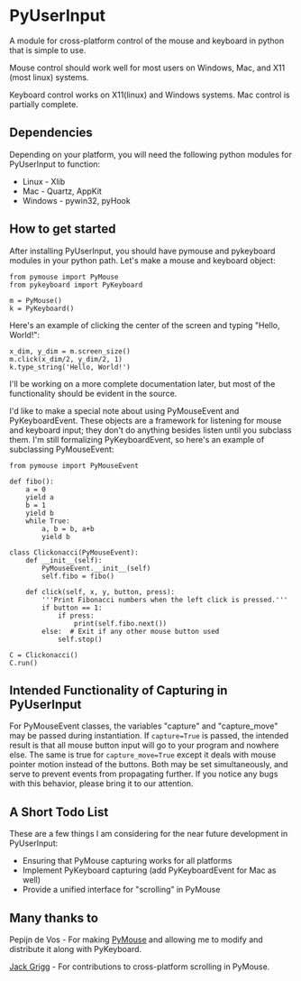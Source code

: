 PyUserInput
===========

A module for cross-platform control of the mouse and keyboard in python that is
simple to use.

Mouse control should work well for most users on Windows, Mac, and X11 (most
linux) systems.

Keyboard control works on X11(linux) and Windows systems. Mac control is
partially complete.

Dependencies
------------

Depending on your platform, you will need the following python modules for
PyUserInput to function:

  * Linux - Xlib
  * Mac - Quartz, AppKit
  * Windows - pywin32, pyHook

How to get started
------------------

After installing PyUserInput, you should have pymouse and pykeyboard modules in
your python path. Let's make a mouse and keyboard object:

    from pymouse import PyMouse
    from pykeyboard import PyKeyboard
    
    m = PyMouse()
    k = PyKeyboard()

Here's an example of clicking the center of the screen and typing "Hello, World!":

    x_dim, y_dim = m.screen_size()
    m.click(x_dim/2, y_dim/2, 1)
    k.type_string('Hello, World!')

I'll be working on a more complete documentation later, but most of the
functionality should be evident in the source.

I'd like to make a special note about using PyMouseEvent and PyKeyboardEvent.
These objects are a framework for listening for mouse and keyboard input; they
don't do anything besides listen until you subclass them. I'm still formalizing
PyKeyboardEvent, so here's an example of subclassing PyMouseEvent:

    from pymouse import PyMouseEvent

    def fibo():
        a = 0
        yield a
        b = 1
        yield b
        while True:
            a, b = b, a+b
            yield b

    class Clickonacci(PyMouseEvent):
        def __init__(self):
            PyMouseEvent.__init__(self)
            self.fibo = fibo()

        def click(self, x, y, button, press):
            '''Print Fibonacci numbers when the left click is pressed.'''
            if button == 1:
                if press:
                    print(self.fibo.next())
            else:  # Exit if any other mouse button used
                self.stop()

    C = Clickonacci()
    C.run()

Intended Functionality of Capturing in PyUserInput
--------------------------------------------------

For PyMouseEvent classes, the variables "capture" and "capture_move" may be
passed during instantiation. If `capture=True` is passed, the intended result
is that all mouse button input will go to your program and nowhere else. The
same is true for `capture_move=True` except it deals with mouse pointer motion
instead of the buttons. Both may be set simultaneously, and serve to prevent
events from propagating further. If you notice any bugs with this behavior,
please bring it to our attention.

A Short Todo List
-----------------

These are a few things I am considering for the near future development in
PyUserInput:

 * Ensuring that PyMouse capturing works for all platforms
 * Implement PyKeyboard capturing (add PyKeyboardEvent for Mac as well)
 * Provide a unified interface for "scrolling" in PyMouse


Many thanks to
--------------

Pepijn de Vos - For making [PyMouse](https://github.com/pepijndevos/PyMouse)
and allowing me to modify and distribute it along with PyKeyboard.

[Jack Grigg](https://github.com/pythonian4000) - For contributions to
cross-platform scrolling in PyMouse.
